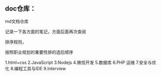 
## doc仓库：

md文档仓库

记录一下各方面的笔记，方面后面再次查阅



排序规则，

按照职业规划的重要性排的选后顺序

1.html+css
2.JavaScript
3.Nodejs
4.微信开发
5.数据库
6.PHP
运维
7.安全与优化
8.编程工具与IDE
9.Interview
